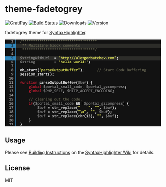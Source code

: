 # theme-fadetogrey

[![GratiPay](https://img.shields.io/gratipay/user/alexgorbatchev.svg)](https://gratipay.com/alexgorbatchev/)
[![Build Status](https://travis-ci.org/syntaxhighlighter/theme-fadetogrey.svg)](https://travis-ci.org/syntaxhighlighter/theme-fadetogrey)
![Downloads](https://img.shields.io/npm/dm/theme-fadetogrey.svg)
![Version](https://img.shields.io/npm/v/theme-fadetogrey.svg)

fadetogrey theme for [SyntaxHighlighter](https://github.com/syntaxhighlighter/syntaxhighlighter).

<img src="screenshot.png" width="640" />

## Usage

Please see [Building Instructions](https://github.com/syntaxhighlighter/syntaxhighlighter/wiki/Building) on the [SyntaxHighlighter Wiki](https://github.com/syntaxhighlighter/syntaxhighlighter/wiki) for details.

## License

MIT
